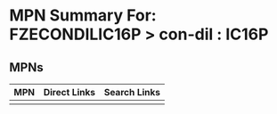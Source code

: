 



# MPN Summary For: FZECONDILIC16P > con-dil : IC16P

## MPNs
  

|MPN|Direct Links|Search Links|
| :--- | :--- | :--- |
||||
